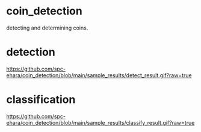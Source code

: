 # coin_detection
detecting and determining coins.

# detection
https://github.com/spc-ehara/coin_detection/blob/main/sample_results/detect_result.gif?raw=true

# classification
https://github.com/spc-ehara/coin_detection/blob/main/sample_results/classify_result.gif?raw=true
